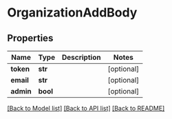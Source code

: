 # OrganizationAddBody

## Properties
Name | Type | Description | Notes
------------ | ------------- | ------------- | -------------
**token** | **str** |  | [optional] 
**email** | **str** |  | [optional] 
**admin** | **bool** |  | [optional] 

[[Back to Model list]](../README.md#documentation-for-models) [[Back to API list]](../README.md#documentation-for-api-endpoints) [[Back to README]](../README.md)

